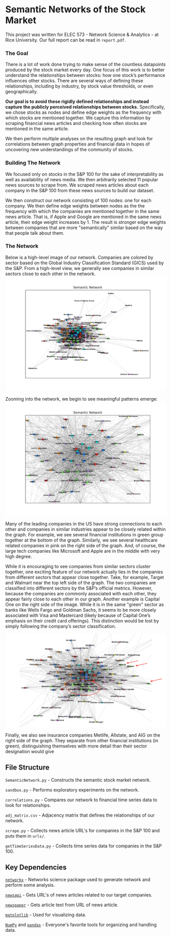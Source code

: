 
# Semantic Networks of the Stock Market 

This project was written for ELEC 573 - Network Science & Analytics - at Rice University. Our full report can be read in `report.pdf`.

### The Goal
There is a lot of work done trying to make sense of the countless datapoints produced by the stock market every day. One focus of this work is to better understand the relationships between stocks: how one stock’s performance influences other stocks. There are several ways of defining these relationships, including by industry, by stock value thresholds, or even geographically.

**Our goal is to avoid these rigidly defined relationships and instead capture the publicly perceived relationships between stocks.** Specifically, we chose stocks as nodes and define edge weights as the frequency with which stocks are mentioned together. We capture this information by scraping financial news articles and checking how often stocks are mentioned in the same article.

We then perform multiple analyses on the resulting graph and look for correlations between graph properties and financial data in hopes of uncovering new understandings of the community of stocks.

### Building The Network
We focused only on stocks in the S&P 100 for the sake of interpretability as well as availability of news media. We then arbitrarily selected 11 popular news sources to scrape from. We scraped news articles about each company in the S&P 100 from these news sources to build our dataset.

We then construct our network consisting of 100 nodes: one for each company. We then define edge weights between nodes as the the frequency with which the companies are mentioned together in the same news article. That is, if Apple and Google are mentioned in the same news article, their edge weight increases by 1. The result is stronger edge weights between companies that are more "semantically" similar based on the way that people talk about them.

### The Network
Below is a high-level image of our network. Companies are colored by sector based on the Global Industry Classification Standard (GICS) used by the S&P. From a high-level view, we generally see companies in similar sectors close to each other in the network.
![](images/network.png)

 Zooming into the network, we begin to see meaningful patterns emerge:
![](images/network-zoom.png)

Many of the leading companies in the US have strong connections to each other and  companies in similar industries appear to be closely related within the graph. For example, we see several financial institutions in green group together at the bottom of the graph. Similarly, we see several healthcare related companies in pink on the right side of the graph. And, of course, the large tech companies like Microsoft and Apple are in the middle with very high degree.

While it is encouraging to see companies from similar sectors cluster together, one exciting feature of our network actually lies in the companies from different sectors that appear close together. Take, for example, Target and Walmart near the top left side of the graph. The two companies are classified into different sectors by the S&P’s official metrics. However, because the companies are commonly associated with each other, they appear fairly close to each other in our graph. Another example is Capital One on the right side of the image. While it is in the same "green" sector as banks like Wells Fargo and Goldman Sachs, it seems to be more closely associated with Visa and Mastercard (likely because of Capital One’s emphasis on their credit card offerings). This distinction would be lost by simply following the company’s sector classification.

![](images/network-arrows.png)

Finally, we also see insurance companies Metlife, Allstate, and AIG on the right side of the graph. They separate from other financial institutions (in green), distinguishing themselves with more detail than their sector designation would give


## File Structure

`SemanticNetwork.py` - Constructs the semantic stock market network.

`sandbox.py` - Performs exploratory experiments on the network.

`correlations.py` - Compares our network to financial time series data to look for relationships.

`adj_matrix.csv` - Adjacency matrix that defines the relationships of our network.

`scrape.py` - Collects news article URL's for companies in the S&P 100 and puts them in `urls/`.

`getTimeSeriesData.py` - Collects time series data for companies in the S&P 100.


## Key Dependencies

[`networkx`](https://networkx.github.io) - Networks science package used to generate network and perform some analysis.

[`newsapi`](https://newsapi.org/docs/client-libraries/python) - Gets URL's of news articles related to our target companies.

[`newspaper`](https://newspaper.readthedocs.io/en/latest/) - Gets article text from URL of news article.

[`matplotlib`](https://matplotlib.org) - Used for visualizing data.

[`NumPy`](https://numpy.org) and [`pandas`](https://pandas.pydata.org) - Everyone's favorite tools for organizing and handling data.
